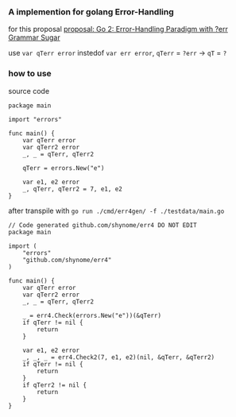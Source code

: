 ### A implemention for golang Error-Handling

for this proposal [proposal: Go 2: Error-Handling Paradigm with ?err Grammar Sugar](https://github.com/golang/go/issues/60779)

use `var qTerr error` instedof `var err error`, `qTerr` = `?err` -> `qT` = `?`

### how to use

source code

```golang
package main

import "errors"

func main() {
	var qTerr error
	var qTerr2 error
	_, _ = qTerr, qTerr2

	qTerr = errors.New("e")

	var e1, e2 error
	_, qTerr, qTerr2 = 7, e1, e2
}

```

after transpile with `go run ./cmd/err4gen/ -f ./testdata/main.go`

```golang
// Code generated github.com/shynome/err4 DO NOT EDIT
package main

import (
	"errors"
	"github.com/shynome/err4"
)

func main() {
	var qTerr error
	var qTerr2 error
	_, _ = qTerr, qTerr2

	_ = err4.Check(errors.New("e"))(&qTerr)
	if qTerr != nil {
		return
	}

	var e1, e2 error
	_, _, _ = err4.Check2(7, e1, e2)(nil, &qTerr, &qTerr2)
	if qTerr != nil {
		return
	}
	if qTerr2 != nil {
		return
	}
}

```
